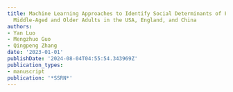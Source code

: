 ```yaml
---
title: Machine Learning Approaches to Identify Social Determinants of Frailty Among
  Middle-Aged and Older Adults in the USA, England, and China
authors:
- Yan Luo
- Mengzhuo Guo
- Qingpeng Zhang
date: '2023-01-01'
publishDate: '2024-08-04T04:55:54.343969Z'
publication_types:
- manuscript
publication: '*SSRN*'
---
```

